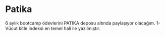 # Patika

6 aylık bootcamp ödevlerini PATIKA deposu altında paylaşıyor olacağım.
1-Vücut kitle indeksi en temel hali ile yazılmıştır.
